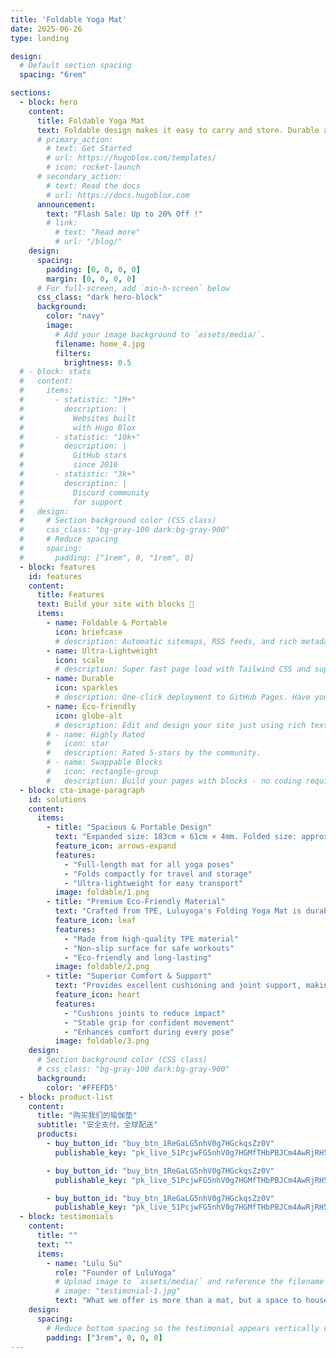 ```yaml
---
title: 'Foldable Yoga Mat'
date: 2025-06-26
type: landing

design:
  # Default section spacing
  spacing: "6rem"

sections:
  - block: hero
    content:
      title: Foldable Yoga Mat
      text: Foldable design makes it easy to carry and store. Durable and eco-friendly.
      # primary_action:
        # text: Get Started
        # url: https://hugoblox.com/templates/
        # icon: rocket-launch
      # secondary_action:
        # text: Read the docs
        # url: https://docs.hugoblox.com
      announcement:
        text: "Flash Sale: Up to 20% Off !"
        # link:
          # text: "Read more"
          # url: "/blog/"
    design:
      spacing:
        padding: [0, 0, 0, 0]
        margin: [0, 0, 0, 0]
      # For full-screen, add `min-h-screen` below
      css_class: "dark hero-block"
      background:
        color: "navy"
        image:
          # Add your image background to `assets/media/`.
          filename: home_4.jpg
          filters:
            brightness: 0.5
  # - block: stats
  #   content:
  #     items:
  #       - statistic: "1M+"
  #         description: |
  #           Websites built  
  #           with Hugo Blox
  #       - statistic: "10k+"
  #         description: |
  #           GitHub stars  
  #           since 2016
  #       - statistic: "3k+"
  #         description: |
  #           Discord community  
  #           for support
  #   design:
  #     # Section background color (CSS class)
  #     css_class: "bg-gray-100 dark:bg-gray-900"
  #     # Reduce spacing
  #     spacing:
  #       padding: ["1rem", 0, "1rem", 0]
  - block: features
    id: features
    content:
      title: Features
      text: Build your site with blocks 🧱
      items:
        - name: Foldable & Portable
          icon: briefcase
          # description: Automatic sitemaps, RSS feeds, and rich metadata take the pain out of SEO and syndication.
        - name: Ultra-Lightweight
          icon: scale
          # description: Super fast page load with Tailwind CSS and super fast site building with Hugo.
        - name: Durable
          icon: sparkles
          # description: One-click deployment to GitHub Pages. Have your new website live within 5 minutes!
        - name: Eco-friendly
          icon: globe-alt
          # description: Edit and design your site just using rich text (Markdown) and configurable YAML parameters.
        # - name: Highly Rated
        #   icon: star
        #   description: Rated 5-stars by the community.
        # - name: Swappable Blocks
        #   icon: rectangle-group
        #   description: Build your pages with blocks - no coding required!
  - block: cta-image-paragraph
    id: solutions
    content:
      items:
        - title: "Spacious & Portable Design"
          text: "Expanded size: 183cm × 61cm × 4mm. Folded size: approx. 34cm × 34cm × 10cm. Lightweight at just 250g, easy to carry and store."
          feature_icon: arrows-expand
          features:
            - "Full-length mat for all yoga poses"
            - "Folds compactly for travel and storage"
            - "Ultra-lightweight for easy transport"
          image: foldable/1.png
        - title: "Premium Eco-Friendly Material"
          text: "Crafted from TPE, Luluyoga's Folding Yoga Mat is durable, non-slip, and environmentally friendly—perfect for your daily practice."
          feature_icon: leaf
          features:
            - "Made from high-quality TPE material"
            - "Non-slip surface for safe workouts"
            - "Eco-friendly and long-lasting"
          image: foldable/2.png
        - title: "Superior Comfort & Support"
          text: "Provides excellent cushioning and joint support, making your yoga sessions more comfortable and effective."
          feature_icon: heart
          features:
            - "Cushions joints to reduce impact"
            - "Stable grip for confident movement"
            - "Enhances comfort during every pose"
          image: foldable/3.png
    design:
      # Section background color (CSS class)
      # css_class: "bg-gray-100 dark:bg-gray-900"
      background: 
        color: '#FFEFD5'
  - block: product-list
    content:
      title: "购买我们的瑜伽垫"
      subtitle: "安全支付，全球配送"
      products:
        - buy_button_id: "buy_btn_1ReGaLG5nhV0g7HGckqsZz0V"
          publishable_key: "pk_live_51PcjwFG5nhV0g7HGMfTHbPBJCm4AwRjRH5cLgAXH1fF8onwLP5oGp7KOy95BXNu8QXZ27ifLKscOwaLgp0gqrIAE00vrlsUpA3"

        - buy_button_id: "buy_btn_1ReGaLG5nhV0g7HGckqsZz0V"
          publishable_key: "pk_live_51PcjwFG5nhV0g7HGMfTHbPBJCm4AwRjRH5cLgAXH1fF8onwLP5oGp7KOy95BXNu8QXZ27ifLKscOwaLgp0gqrIAE00vrlsUpA3"

        - buy_button_id: "buy_btn_1ReGaLG5nhV0g7HGckqsZz0V"
          publishable_key: "pk_live_51PcjwFG5nhV0g7HGMfTHbPBJCm4AwRjRH5cLgAXH1fF8onwLP5oGp7KOy95BXNu8QXZ27ifLKscOwaLgp0gqrIAE00vrlsUpA3"
  - block: testimonials
    content:
      title: ""
      text: ""
      items:
        - name: "Lulu Su"
          role: "Founder of LuluYoga"
          # Upload image to `assets/media/` and reference the filename here
          # image: "testimonial-1.jpg"
          text: "What we offer is more than a mat, but a space to house your body and soul."
    design:
      spacing:
        # Reduce bottom spacing so the testimonial appears vertically centered between sections
        padding: ["3rem", 0, 0, 0]
---
```

